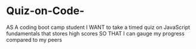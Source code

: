 # Quiz-on-Code-

AS A coding boot camp student
I WANT to take a timed quiz on JavaScript fundamentals that stores high scores
SO THAT I can gauge my progress compared to my peers

